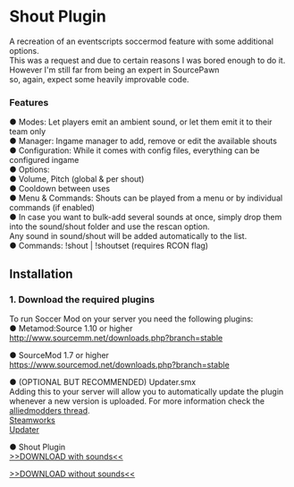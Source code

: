 # Shout Plugin
A recreation of an eventscripts soccermod feature with some additional options.  
This was a request and due to certain reasons I was bored enough to do it. However I'm still far from being an expert in SourcePawn  
so, again, expect some heavily improvable code.   

### Features
  ● Modes: Let players emit an ambient sound, or let them emit it to their team only   
  ● Manager: Ingame manager to add, remove or edit the available shouts    
  ● Configuration: While it comes with config files, everything can be configured ingame  
  ● Options:  
     ● Volume, Pitch (global & per shout)  
     ● Cooldown between uses  
  ● Menu & Commands: Shouts can be played from a menu or by individual commands (if enabled)  
  ● In case you want to bulk-add several sounds at once, simply drop them into the sound/shout folder and use the rescan option.  
    Any sound in sound/shout will be added automatically to the list.  
  ● Commands: !shout | !shoutset (requires RCON flag)  

## Installation
### 1. Download the required plugins
To run Soccer Mod on your server you need the following plugins:  
 ● Metamod:Source 1.10 or higher  
http://www.sourcemm.net/downloads.php?branch=stable  
  
 ● SourceMod 1.7 or higher  
https://www.sourcemod.net/downloads.php?branch=stable  
  
 ● (OPTIONAL BUT RECOMMENDED) Updater.smx  
Adding this to your server will allow you to automatically update the plugin whenever a new version is uploaded. For more information check the [alliedmodders thread](https://forums.alliedmods.net/showthread.php?p=1570806).  
[Steamworks](http://users.alliedmods.net/~kyles/builds/SteamWorks/)  
[Updater](https://bitbucket.org/GoD_Tony/updater/downloads/updater.smx)  
  
 ● Shout Plugin  
[>>DOWNLOAD with sounds<<](https://github.com/MK99MA/Shout-Plugin/releases/tag/1.0)  

[>>DOWNLOAD without sounds<<](https://github.com/MK99MA/Shout-Plugin/blob/master/addons/sourcemod/plugins/shout.smx)  
